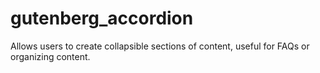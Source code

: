 # gutenberg_accordion
Allows users to create collapsible sections of content, useful for FAQs or organizing content.
